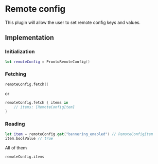 # Remote config

This plugin will allow the user to set remote config keys and values.

## Implementation

### Initialization

```swift
let remoteConfig = ProntoRemoteConfig()
```

### Fetching

```swift
remoteConfig.fetch()
```

or

```swift
remoteConfig.fetch { items in 
	// items: [RemoteConfigItem]
}
```


### Reading

```swift
let item = remoteConfig.get("bannering_enabled") // RemoteConfigItem
item.boolValue // true
```

All of them

```swift
remoteConfig.items
```